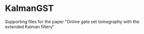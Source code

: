 # KalmanGST
Supporting files for the paper "Online gate set tomography with the extended Kalman filtery"
